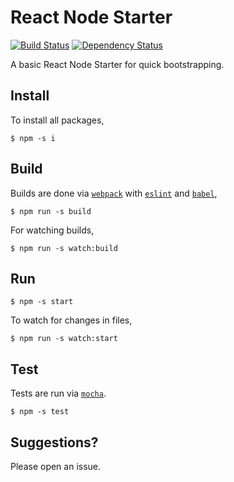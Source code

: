 # React Node Starter

[![Build Status](https://travis-ci.org/activatedgeek/react-node-starter.svg?branch=master)](https://travis-ci.org/activatedgeek/react-node-starter) [![Dependency Status](https://david-dm.org/activatedgeek/react-node-starter.svg)](https://david-dm.org/activatedgeek/react-node-starter)

A basic React Node Starter for quick bootstrapping.

## Install

To install all packages,
```
$ npm -s i
```

## Build

Builds are done via [`webpack`](https://webpack.github.io) with
[`eslint`](http://eslint.org) and [`babel`](https://babeljs.io),
```
$ npm run -s build
```

For watching builds,
```
$ npm run -s watch:build
```

## Run
```
$ npm -s start
```

To watch for changes in files,
```
$ npm run -s watch:start
```

## Test

Tests are run via [`mocha`](https://mochajs.org).
```
$ npm -s test
```

## Suggestions?

Please open an issue.
